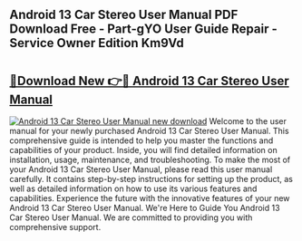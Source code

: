 ## Android 13 Car Stereo User Manual PDF Download Free - Part-gYO User Guide Repair - Service Owner Edition Km9Vd

# <h2><a href="http://bc37464.oget.top/?id=Android+13+Car+Stereo+User+Manual">🔗Download New 👉🔴 Android 13 Car Stereo User Manual</a></h2>

[![Android 13 Car Stereo User Manual new download](https://i.imgur.com/5g1atiW.png)](http://bc37464.oget.top/?id=Android+13+Car+Stereo+User+Manual)
Welcome to the user manual for your newly purchased Android 13 Car Stereo User Manual. This comprehensive guide is intended to help you master the functions and capabilities of your product. Inside, you will find detailed information on installation, usage, maintenance, and troubleshooting. To make the most of your Android 13 Car Stereo User Manual, please read this user manual carefully. It contains step-by-step instructions for setting up the product, as well as detailed information on how to use its various features and capabilities. Experience the future with the innovative features of your new Android 13 Car Stereo User Manual. We're Here to Guide You Android 13 Car Stereo User Manual. We are committed to providing you with comprehensive support.
